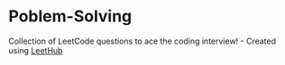 # Poblem-Solving
Collection of LeetCode questions to ace the coding interview! - Created using [LeetHub](https://github.com/QasimWani/LeetHub)

